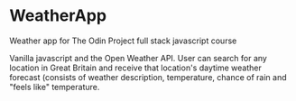 # WeatherApp
Weather app for The Odin Project full stack javascript course

Vanilla javascript and the Open Weather API. User can search for any location in Great Britain and receive that location's daytime weather forecast (consists of weather description, temperature, chance of rain and "feels like" temperature.
